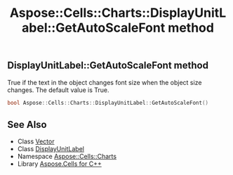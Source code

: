 ﻿---
title: Aspose::Cells::Charts::DisplayUnitLabel::GetAutoScaleFont method
linktitle: GetAutoScaleFont
second_title: Aspose.Cells for C++ API Reference
description: 'Aspose::Cells::Charts::DisplayUnitLabel::GetAutoScaleFont method. True if the text in the object changes font size when the object size changes. The default value is True in C++.'
type: docs
weight: 900
url: /cpp/aspose.cells.charts/displayunitlabel/getautoscalefont/
---
## DisplayUnitLabel::GetAutoScaleFont method


True if the text in the object changes font size when the object size changes. The default value is True.

```cpp
bool Aspose::Cells::Charts::DisplayUnitLabel::GetAutoScaleFont()
```

## See Also

* Class [Vector](../../../aspose.cells/vector/)
* Class [DisplayUnitLabel](../)
* Namespace [Aspose::Cells::Charts](../../)
* Library [Aspose.Cells for C++](../../../)
